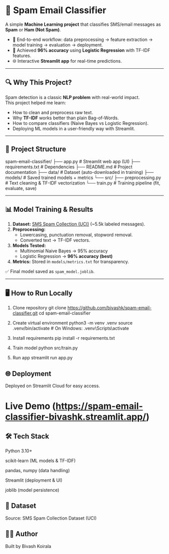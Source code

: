 # 📧 Spam Email Classifier  

A simple **Machine Learning project** that classifies SMS/email messages as **Spam** or **Ham (Not Spam)**.  

- 🚀 End-to-end workflow: data preprocessing → feature extraction → model training → evaluation → deployment.  
- 🎯 Achieved **96% accuracy** using **Logistic Regression** with TF-IDF features.  
- 🌐 Interactive **Streamlit app** for real-time predictions.  

---

## 🔍 Why This Project?  
Spam detection is a classic **NLP problem** with real-world impact.  
This project helped me learn:  
- How to clean and preprocess raw text.  
- Why **TF-IDF** works better than plain Bag-of-Words.  
- How to compare classifiers (Naive Bayes vs Logistic Regression).  
- Deploying ML models in a user-friendly way with Streamlit.  

---

## 🧱 Project Structure  

spam-email-classifier/
├── app.py                 # Streamlit web app (UI)
├── requirements.txt       # Dependencies
├── README.md              # Project documentation
├── data/                  # Dataset (auto-downloaded in training)
├── models/                # Saved trained models + metrics
└── src/
    ├── preprocessing.py   # Text cleaning & TF-IDF vectorization
    └── train.py           # Training pipeline (fit, evaluate, save)


---

## 📊 Model Training & Results  

1. **Dataset:** [SMS Spam Collection (UCI)](https://archive.ics.uci.edu/ml/datasets/sms+spam+collection) (~5.5k labeled messages).  
2. **Preprocessing:**  
   - Lowercasing, punctuation removal, stopword removal.  
   - Converted text → TF-IDF vectors.  
3. **Models Tested:**  
   - Multinomial Naive Bayes → 95% accuracy  
   - Logistic Regression → **96% accuracy (best)**  
4. **Metrics:** Stored in `models/metrics.txt` for transparency.  

✅ Final model saved as `spam_model.joblib`.  

---

## 🖥️ How to Run Locally  

 1. Clone repository
git clone https://github.com/bivashk/spam-email-classifier.git
cd spam-email-classifier

 2. Create virtual environment
python3 -m venv .venv
source .venv/bin/activate   # On Windows: .venv\Scripts\activate

 3. Install requirements
pip install -r requirements.txt

 4. Train model
python src/train.py

 5. Run app
streamlit run app.py

## 🌐 Deployment

Deployed on Streamlit Cloud for easy access.

# Live Demo (https://spam-email-classifier-bivashk.streamlit.app/)

## 🛠️ Tech Stack

Python 3.10+

scikit-learn (ML models & TF-IDF)

pandas, numpy (data handling)

Streamlit (deployment & UI)

joblib (model persistence)

## 📌 Dataset

Source: SMS Spam Collection Dataset (UCI)

## 👨‍💻 Author

Built by Bivash Koirala
